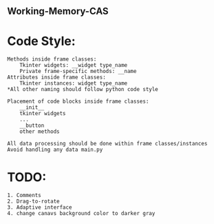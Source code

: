 ## Working-Memory-CAS
# Code Style:
    Methods inside frame classes:
        Tkinter widgets: __widget type_name
        Private frame-specific methods: __name
    Attributes inside frame classes:
        Tkinter instances: widget type_name
    *All other naming should follow python code style

    Placement of code blocks inside frame classes:
        __init__
        tkinter widgets
        ...
        __button
        other methods

    All data processing should be done within frame classes/instances
    Avoid handling any data main.py

# TODO:
    1. Comments
    2. Drag-to-rotate
    3. Adaptive interface 
    4. change canavs background color to darker gray
